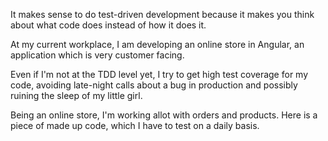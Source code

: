 It makes sense to do test-driven development because it makes you think about what code does instead of how it does it.

At my current workplace, I am developing an online store in Angular, an application which is very customer facing.

Even if I'm not at the TDD level yet, I try to get high test coverage for my code, avoiding late-night calls about a bug in production and possibly ruining the sleep of my little girl.

Being an online store, I'm working allot with orders and products. Here is a piece of made up code, which I have to test on a daily basis.
